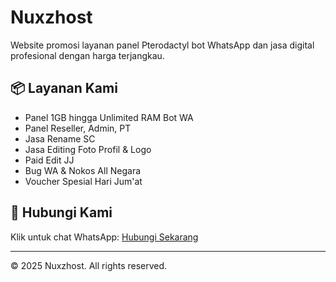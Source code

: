 # Nuxzhost

Website promosi layanan panel Pterodactyl bot WhatsApp dan jasa digital profesional dengan harga terjangkau.

## 📦 Layanan Kami
- Panel 1GB hingga Unlimited RAM Bot WA
- Panel Reseller, Admin, PT
- Jasa Rename SC
- Jasa Editing Foto Profil & Logo
- Paid Edit JJ
- Bug WA & Nokos All Negara
- Voucher Spesial Hari Jum'at

## 📱 Hubungi Kami
Klik untuk chat WhatsApp: [Hubungi Sekarang](https://wa.me/628979240985)

---

© 2025 Nuxzhost. All rights reserved.
